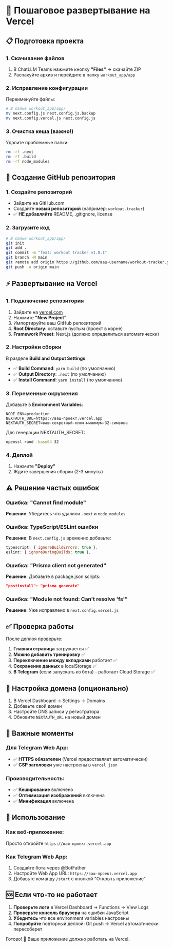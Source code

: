 
# 🚀 Пошаговое развертывание на Vercel

## 📋 Подготовка проекта

### 1. Скачивание файлов
1. В ChatLLM Teams нажмите кнопку **"Files"** → скачайте ZIP
2. Распакуйте архив и перейдите в папку `workout_app/app`

### 2. Исправление конфигурации  
Переименуйте файлы:
```bash
# В папке workout_app/app/
mv next.config.js next.config.js.backup
mv next.config.vercel.js next.config.js
```

### 3. Очистка кеша (важно!)
Удалите проблемные папки:
```bash
rm -rf .next
rm -rf .build  
rm -rf node_modules
```

## 🐙 Создание GitHub репозитория

### 1. Создайте репозиторий
- Зайдите на GitHub.com
- Создайте **новый репозиторий** (например: `workout-tracker`)
- ✅ **НЕ добавляйте** README, .gitignore, license

### 2. Загрузите код
```bash
# В папке workout_app/app/
git init
git add .
git commit -m "feat: workout tracker v1.0.1"
git branch -M main
git remote add origin https://github.com/ваш-username/workout-tracker.git
git push -u origin main
```

## ⚡ Развертывание на Vercel

### 1. Подключение репозитория
1. Зайдите на [vercel.com](https://vercel.com)
2. Нажмите **"New Project"**
3. Импортируйте ваш GitHub репозиторий
4. **Root Directory**: оставьте пустым (проект в корне)
5. **Framework Preset**: Next.js (должно определиться автоматически)

### 2. Настройки сборки
В разделе **Build and Output Settings**:
- ✅ **Build Command**: `yarn build` (по умолчанию)
- ✅ **Output Directory**: `.next` (по умолчанию) 
- ✅ **Install Command**: `yarn install` (по умолчанию)

### 3. Переменные окружения
Добавьте в **Environment Variables**:
```
NODE_ENV=production
NEXTAUTH_URL=https://ваш-проект.vercel.app
NEXTAUTH_SECRET=ваш-секретный-ключ-минимум-32-символа
```

Для генерации NEXTAUTH_SECRET:
```bash
openssl rand -base64 32
```

### 4. Деплой
1. Нажмите **"Deploy"**
2. Ждите завершения сборки (2-3 минуты)

## ⚠️ Решение частых ошибок

### Ошибка: "Cannot find module"
**Решение**: Убедитесь что удалили `.next` и `node_modules`

### Ошибка: TypeScript/ESLint ошибки
**Решение**: В `next.config.js` временно добавьте:
```javascript
typescript: { ignoreBuildErrors: true },
eslint: { ignoreDuringBuilds: true },
```

### Ошибка: "Prisma client not generated"  
**Решение**: Добавьте в package.json scripts:
```json
"postinstall": "prisma generate"
```

### Ошибка: "Module not found: Can't resolve 'fs'"
**Решение**: Уже исправлено в `next.config.vercel.js`

## ✅ Проверка работы

После деплоя проверьте:
1. **Главная страница** загружается ✅
2. **Можно добавить тренировку** ✅
3. **Переключение между вкладками** работает ✅
4. **Сохранение данных** в localStorage ✅
5. **В Telegram** (если запускать из бота) - работает Cloud Storage ✅

## 🔧 Настройка домена (опционально)

1. В Vercel Dashboard → Settings → Domains
2. Добавьте свой домен
3. Настройте DNS записи у регистратора
4. Обновите `NEXTAUTH_URL` на новый домен

## 🚨 Важные моменты

### Для Telegram Web App:
- ✅ **HTTPS обязателен** (Vercel предоставляет автоматически)
- ✅ **CSP заголовки** уже настроены в `vercel.json`

### Производительность:
- ✅ **Кеширование** включено
- ✅ **Оптимизация изображений** включена  
- ✅ **Минификация** включена

## 📱 Использование

### Как веб-приложение:
Просто откройте `https://ваш-проект.vercel.app`

### Как Telegram Web App:
1. Создайте бота через @BotFather
2. Настройте Web App URL: `https://ваш-проект.vercel.app`
3. Добавьте команду `/start` с кнопкой "Открыть приложение"

## 🆘 Если что-то не работает

1. **Проверьте логи** в Vercel Dashboard → Functions → View Logs
2. **Проверьте консоль браузера** на ошибки JavaScript
3. **Убедитесь** что все environment variables настроены
4. **Попробуйте** повторный деплой: Git push → Vercel автоматически пересоберет

Готово! 🎉 Ваше приложение должно работать на Vercel.
